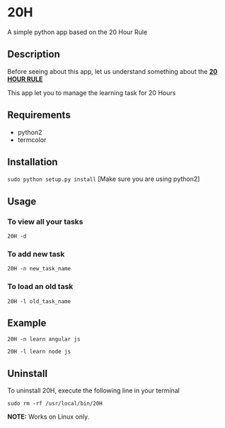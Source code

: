 # 20H
A simple python app based on the 20 Hour Rule

## Description
Before seeing about this app, let us understand something about the <a href="https://first20hours.com/">**20 HOUR RULE**</a>

This app let you to manage the learning task for 20 Hours

## Requirements ##
* python2
* termcolor

## Installation ##
``sudo python setup.py install``
[Make sure you are using python2]

## Usage ##
### To view all your tasks ###
``20H -d``

### To add new task ###
``20H -n new_task_name``

### To load an old task ###
``20H -l old_task_name``

## Example ##
``20H -n learn angular js``

``20H -l learn node js``

## Uninstall ##
To uninstall 20H, execute the following line in your terminal

``sudo rm -rf /usr/local/bin/20H``


**NOTE:** Works on Linux only.
